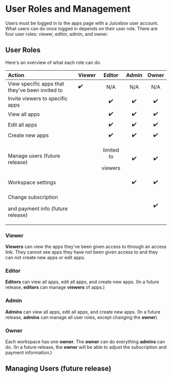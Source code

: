 # User Roles and Management

Users must be logged in to the apps page with a Juicebox user account. What users can do once logged in depends on their user role.  There are four user roles: viewer, editor, admin, and owner. 

## User Roles

Here's an overview of what each role can do. 

<table>
  <thead>
    <tr>
      <th style="text-align:left">Action</th>
      <th style="text-align:left">Viewer</th>
      <th style="text-align:center">Editor</th>
      <th style="text-align:center">Admin</th>
      <th style="text-align:center">Owner</th>
    </tr>
  </thead>
  <tbody>
    <tr>
      <td style="text-align:left">View specific apps that they&apos;ve been invited to</td>
      <td style="text-align:left">&#x2714;&#xFE0F;</td>
      <td style="text-align:center">N/A</td>
      <td style="text-align:center">N/A</td>
      <td style="text-align:center">N/A</td>
    </tr>
    <tr>
      <td style="text-align:left">Invite viewers to specific
        <br />apps</td>
      <td style="text-align:left"></td>
      <td style="text-align:center">&#x2714;&#xFE0F;</td>
      <td style="text-align:center">&#x2714;&#xFE0F;</td>
      <td style="text-align:center">&#x2714;&#xFE0F;</td>
    </tr>
    <tr>
      <td style="text-align:left">View all apps</td>
      <td style="text-align:left"></td>
      <td style="text-align:center">&#x2714;&#xFE0F;</td>
      <td style="text-align:center">&#x2714;&#xFE0F;</td>
      <td style="text-align:center">&#x2714;&#xFE0F;</td>
    </tr>
    <tr>
      <td style="text-align:left">Edit all apps</td>
      <td style="text-align:left"></td>
      <td style="text-align:center">&#x2714;&#xFE0F;</td>
      <td style="text-align:center">&#x2714;&#xFE0F;</td>
      <td style="text-align:center">&#x2714;&#xFE0F;</td>
    </tr>
    <tr>
      <td style="text-align:left">Create new apps</td>
      <td style="text-align:left"></td>
      <td style="text-align:center">&#x2714;&#xFE0F;</td>
      <td style="text-align:center">&#x2714;&#xFE0F;</td>
      <td style="text-align:center">&#x2714;&#xFE0F;</td>
    </tr>
    <tr>
      <td style="text-align:left">Manage users (future release)</td>
      <td style="text-align:left"></td>
      <td style="text-align:center">
        <p>limited to</p>
        <p>viewers</p>
      </td>
      <td style="text-align:center">&#x2714;&#xFE0F;</td>
      <td style="text-align:center">&#x2714;&#xFE0F;</td>
    </tr>
    <tr>
      <td style="text-align:left">Workspace settings</td>
      <td style="text-align:left"></td>
      <td style="text-align:center"></td>
      <td style="text-align:center">&#x2714;&#xFE0F;</td>
      <td style="text-align:center">&#x2714;&#xFE0F;</td>
    </tr>
    <tr>
      <td style="text-align:left">
        <p>Change subscription</p>
        <p>and payment info (future release)</p>
      </td>
      <td style="text-align:left"></td>
      <td style="text-align:center"></td>
      <td style="text-align:center"></td>
      <td style="text-align:center">&#x2714;&#xFE0F;</td>
    </tr>
  </tbody>
</table>

### Viewer

**Viewers** can view the apps they've been given access to through an access link. They cannot see apps they have not been given access to and they can not create new apps or edit apps. 

### Editor

**Editors** can view all apps, edit all apps, and create new apps.  \(In a future release, **editors** can manage **viewers** of apps.\)

### Admin

**Admins** can view all apps, edit all apps, and create new apps. \(In a future release, **admins** can manage all user roles, except changing the **owner**\) 

### Owner

Each workspace has one **owner**. The **owner** can do everything **admins** can do. \(In a future release, the **owner** will be able to adjust the subscription and payment information.\) 

## Managing Users \(future release\)

